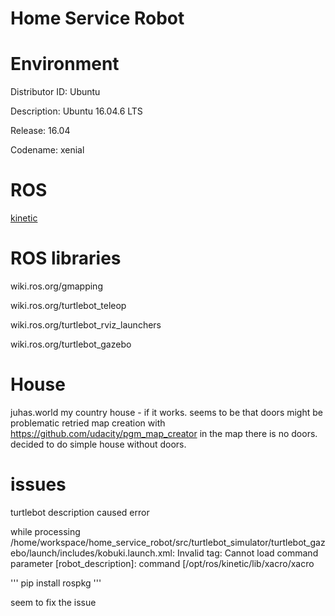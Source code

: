 # Home Service Robot



# Environment
Distributor ID:	Ubuntu

Description:	Ubuntu 16.04.6 LTS

Release:	16.04

Codename:	xenial

# ROS
[kinetic](wiki.ros.org/kinetic)


# ROS libraries

wiki.ros.org/gmapping

wiki.ros.org/turtlebot_teleop

wiki.ros.org/turtlebot_rviz_launchers

wiki.ros.org/turtlebot_gazebo

# House

juhas.world my country house - if it works. seems to be that doors might be problematic
retried map creation with https://github.com/udacity/pgm_map_creator
in the map there is no doors. decided to do simple house without doors.

# issues

turtlebot description caused error

while processing /home/workspace/home_service_robot/src/turtlebot_simulator/turtlebot_gazebo/launch/includes/kobuki.launch.xml:
Invalid <param> tag: Cannot load command parameter [robot_description]: command [/opt/ros/kinetic/lib/xacro/xacro 

'''
pip install rospkg 
'''

seem to fix the issue